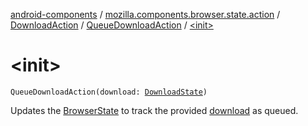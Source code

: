 [android-components](../../../index.md) / [mozilla.components.browser.state.action](../../index.md) / [DownloadAction](../index.md) / [QueueDownloadAction](index.md) / [&lt;init&gt;](./-init-.md)

# &lt;init&gt;

`QueueDownloadAction(download: `[`DownloadState`](../../../mozilla.components.browser.state.state.content/-download-state/index.md)`)`

Updates the [BrowserState](../../../mozilla.components.browser.state.state/-browser-state/index.md) to track the provided [download](download.md) as queued.

